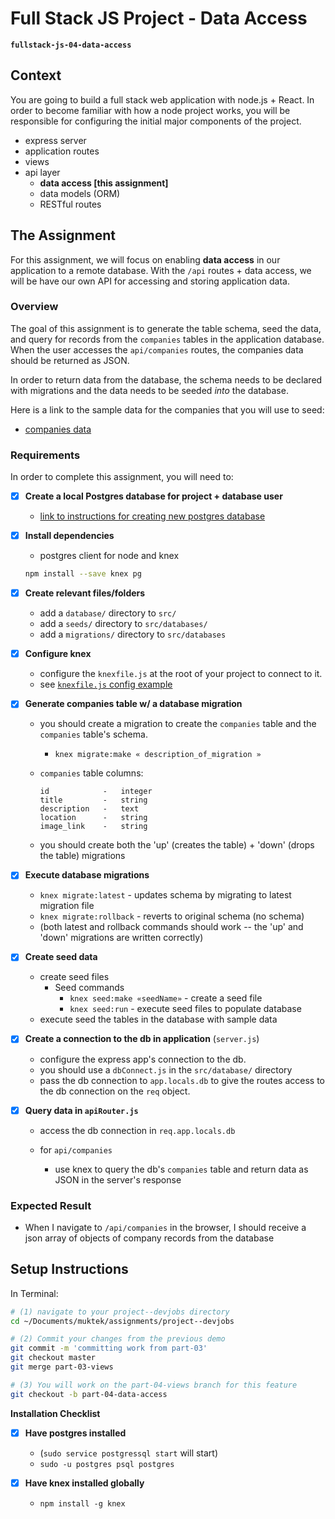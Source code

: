 # Full Stack JS Project - Data Access
**`fullstack-js-04-data-access`**


## Context
You are going to build a full stack web application with node.js + React. In order to become familiar with how a node project works, you will be responsible for configuring the  initial major components of the project.  

- express server
- application routes
- views
- api layer
  - **data access [this assignment]**
  - data models (ORM)
  - RESTful routes


## The Assignment
For this assignment, we will focus on enabling **data access** in our application to a remote database. With the `/api` routes + data access, we will be have our own API for accessing and storing application data.

###  Overview
The goal of this assignment is to generate the table schema, seed the data, and query for records from the  `companies` tables in the application database. When the user accesses  the `api/companies` routes, the companies data should be returned as JSON.  

In order to return data from the database, the schema needs to be declared with migrations and the data needs to be seeded *into* the database.

Here is a link to the sample data for the companies that you will use to seed:
  - [companies data](https://github.com/muktek/assignment--fullstack-js-04-data-access/blob/master/seeddata/companiesData.js)


### Requirements
In order to complete this assignment, you will need to:


- [x] **Create a local Postgres database for project + database user**
  + [link to instructions for creating new postgres database](_pgnewdb.md)

- [x] **Install dependencies**
  - postgres client for node and knex
  ```sh
  npm install --save knex pg
  ```

- [x] **Create relevant files/folders**
  + add a `database/` directory to `src/`
  + add a `seeds/` directory to `src/databases/`
  + add a `migrations/` directory to `src/databases`

- [x] **Configure knex**
  + configure the `knexfile.js` at the root of your project to connect to it.
  - see [`knexfile.js` config example](./knexfile.js)


- [x] **Generate companies table w/ a database migration**
  + you should create a migration to create the `companies` table and the `companies` table's schema.
    - `knex migrate:make « description_of_migration »`
  + `companies` table columns:

    ```
    id            -   integer
    title         -   string
    description   -   text
    location      -   string
    image_link    -   string
    ```
  +  you should create both the 'up' (creates the table) + 'down' (drops the table) migrations

- [x] **Execute database migrations**
    - `knex migrate:latest` - updates schema by migrating to latest migration file
    - `knex migrate:rollback` - reverts to original schema (no schema)
    - (both latest and rollback commands should work -- the 'up' and 'down' migrations are written correctly)

- [x] **Create seed data**
  - create seed files
    - Seed commands
      - `knex seed:make «seedName»` - create a seed file
      - `knex seed:run` - execute seed files to populate database
  -  execute seed the tables in the database with sample data

- [x] **Create a connection to the db in application** (`server.js`)
  + configure the express app's connection to the db.
  + you should use a `dbConnect.js` in the `src/database/` directory
  + pass the db connection to `app.locals.db` to give the routes access to the db connection on the `req` object.


- [x] **Query data in `apiRouter.js`**
  + access the db connection in `req.app.locals.db`

  + for `api/companies`
    - use knex to query the db's `companies` table and return data as JSON in the server's response


### Expected Result

- When I navigate to `/api/companies` in the browser, I should receive a json array of objects of company records from the database



## Setup Instructions

In Terminal:

```sh
# (1) navigate to your project--devjobs directory
cd ~/Documents/muktek/assignments/project--devjobs

# (2) Commit your changes from the previous demo
git commit -m 'committing work from part-03'
git checkout master
git merge part-03-views

# (3) You will work on the part-04-views branch for this feature
git checkout -b part-04-data-access

```


**Installation Checklist**

- [x] **Have postgres installed**
  - (`sudo service postgressql start` will start)
  - `sudo -u postgres psql postgres`

- [x] **Have knex installed globally**
  - `npm install -g knex`
